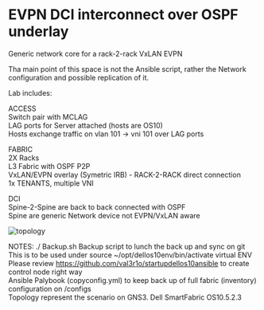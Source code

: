 # EVPN DCI interconnect over OSPF underlay </br>
Generic network core for a rack-2-rack VxLAN EVPN 

Tha main point of this space is not the Ansible script, rather the Network configuration and possible replication of it.

Lab includes:

ACCESS</br>
Switch pair with MCLAG </br> 
LAG ports for Server attached (hosts are OS10)</br>
Hosts exchange traffic on vlan 101 -> vni 101 over LAG ports

FABRIC</br>
2X Racks </br>
L3 Fabric with OSPF P2P </br>
VxLAN/EVPN overlay (Symetric IRB) - RACK-2-RACK direct connection </br>
1x TENANTS, multiple VNI </br>

DCI</br>
Spine-2-Spine are back to back connected with OSPF </br>
Spine are generic Network device not EVPN/VxLAN aware  </br>



![topology](https://github.com/val3r1o/dci-evpn-generic-core/blob/b19c3e7926120cf7b278dd2143dfc32fb36548e7/topology.jpg)



NOTES:
./ Backup.sh 
Backup script to lunch the back up and sync on git</br>
This is to be used under source ~/opt/dellos10env/bin/activate virtual ENV </br>
Please review https://github.com/val3r1o/startupdellos10ansible to create control node right way </br>
Ansible Palybook (copyconfig.yml) to keep back up of full fabric (inventory) configuration on /configs</br>
Topology represent the scenario on GNS3. Dell SmartFabric OS10.5.2.3 </br>
